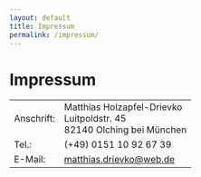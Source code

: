 ```yaml
---
layout: default
title: Impressum
permalink: /impressum/
---
```


Impressum
=========

<table>
  <tr><td>Anschrift:</td><td>Matthias Holzapfel-Drievko<br />Luitpoldstr. 45<br />82140 Olching bei München<br /></td></tr>
  <tr><td>Tel.:     </td><td>(+49) 0151 10 92 67 39</td></tr>
  <tr><td>E-Mail:   </td><td><a href="mailto:matthias.drievko@web.de">matthias.drievko@web.de</a></td></tr>
</table>